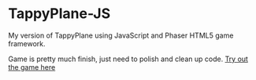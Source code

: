 # TappyPlane-JS
My version of TappyPlane using JavaScript and Phaser HTML5 game framework.

Game is pretty much finish, just need to polish and clean up code.
[Try out the game here](http://jrasay89.github.io/TappyPlane-JS/)
